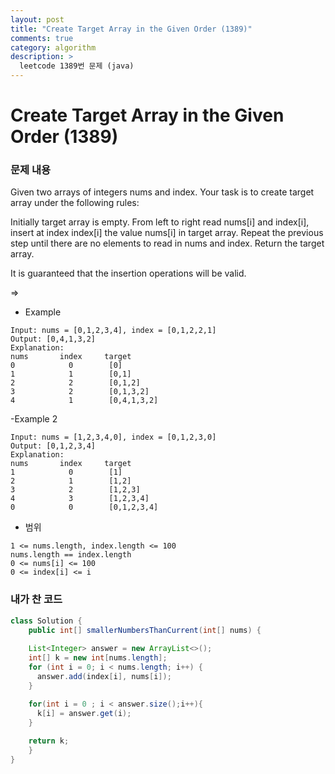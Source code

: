 ```yaml
---
layout: post
title: "Create Target Array in the Given Order (1389)"
comments: true
category: algorithm
description: >
  leetcode 1389번 문제 (java) 
---
```


# Create Target Array in the Given Order (1389)

### 문제 내용

Given two arrays of integers nums and index. Your task is to create target array under the following rules:

Initially target array is empty.
From left to right read nums[i] and index[i], insert at index index[i] the value nums[i] in target array.
Repeat the previous step until there are no elements to read in nums and index.
Return the target array.

It is guaranteed that the insertion operations will be valid.

=> 

- Example
~~~
Input: nums = [0,1,2,3,4], index = [0,1,2,2,1]
Output: [0,4,1,3,2]
Explanation:
nums       index     target
0            0        [0]
1            1        [0,1]
2            2        [0,1,2]
3            2        [0,1,3,2]
4            1        [0,4,1,3,2]
~~~
-Example 2
~~~
Input: nums = [1,2,3,4,0], index = [0,1,2,3,0]
Output: [0,1,2,3,4]
Explanation:
nums       index     target
1            0        [1]
2            1        [1,2]
3            2        [1,2,3]
4            3        [1,2,3,4]
0            0        [0,1,2,3,4]
~~~
- 범위
~~~
1 <= nums.length, index.length <= 100
nums.length == index.length
0 <= nums[i] <= 100
0 <= index[i] <= i
~~~



### 내가 찬 코드
~~~java
class Solution {
    public int[] smallerNumbersThanCurrent(int[] nums) {
        
    List<Integer> answer = new ArrayList<>();
    int[] k = new int[nums.length];
    for (int i = 0; i < nums.length; i++) {
      answer.add(index[i], nums[i]);
    }

    for(int i = 0 ; i < answer.size();i++){
      k[i] = answer.get(i);
    }
    
    return k;
    }
}
~~~
